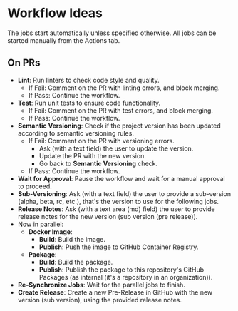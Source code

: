 # Workflow Ideas

The jobs start automatically unless specified otherwise.
All jobs can be started manually from the Actions tab.

## On PRs

- **Lint**: Run linters to check code style and quality.
  - If Fail: Comment on the PR with linting errors, and block merging.
  - If Pass: Continue the workflow.
- **Test**: Run unit tests to ensure code functionality.
  - If Fail: Comment on the PR with test errors, and block merging.
  - If Pass: Continue the workflow.
- **Semantic Versioning**: Check if the project version has been updated according to semantic versioning rules.
  - If Fail: Comment on the PR with versioning errors.
    - Ask (with a text field) the user to update the version.
    - Update the PR with the new version.
    - Go back to **Semantic Versioning** check.
  - If Pass: Continue the workflow.
- **Wait for Approval**: Pause the workflow and wait for a manual approval to proceed.
- **Sub-Versioning**: Ask (with a text field) the user to provide a sub-version (alpha, beta, rc, etc.), that's the version to use for the following jobs.
- **Release Notes**: Ask (with a text area (md) field) the user to provide release notes for the new version (sub version (pre release)).
- Now in parallel:
  - **Docker Image**:
    - **Build**: Build the image.
    - **Publish**: Push the image to GitHub Container Registry.
  - **Package**:
    - **Build**: Build the package.
    - **Publish**: Publish the package to this repository's GitHub Packages (as internal (it's a repository in an organization)).
- **Re-Synchronize Jobs**: Wait for the parallel jobs to finish.
- **Create Release**: Create a new Pre-Release in GitHub with the new version (sub version), using the provided release notes.
